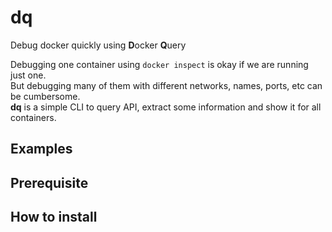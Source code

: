 # dq
Debug docker quickly using **D**ocker **Q**uery

Debugging one container using `docker inspect` is okay if we are running just one.  
But debugging many of them with different networks, names, ports, etc can be cumbersome.  
**dq** is a simple CLI to query API, extract some information and show it for all containers.

## Examples

## Prerequisite

## How to install
